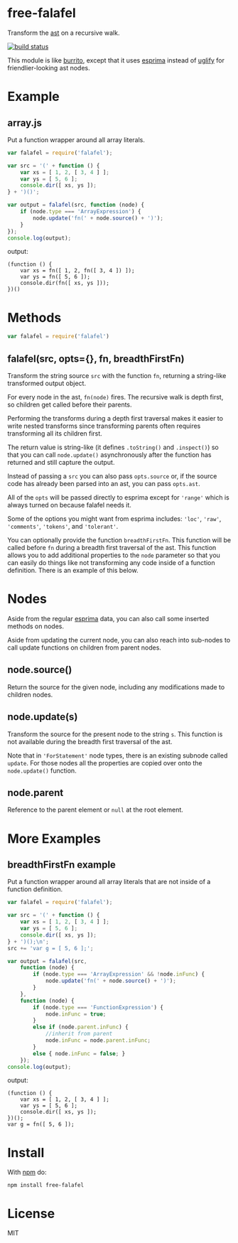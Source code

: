 # free-falafel

Transform the [ast](http://en.wikipedia.org/wiki/Abstract_syntax_tree) on a
recursive walk.

[![build status](https://secure.travis-ci.org/substack/node-falafel.png)](http://travis-ci.org/substack/node-falafel)

This module is like [burrito](https://github.com/substack/node-burrito),
except that it uses [esprima](http://esprima.org) instead of
[uglify](https://github.com/mishoo/UglifyJS)
for friendlier-looking ast nodes.

# Example

## array.js

Put a function wrapper around all array literals.

``` js
var falafel = require('falafel');

var src = '(' + function () {
    var xs = [ 1, 2, [ 3, 4 ] ];
    var ys = [ 5, 6 ];
    console.dir([ xs, ys ]);
} + ')()';

var output = falafel(src, function (node) {
    if (node.type === 'ArrayExpression') {
        node.update('fn(' + node.source() + ')');
    }
});
console.log(output);
```

output:

```
(function () {
    var xs = fn([ 1, 2, fn([ 3, 4 ]) ]);
    var ys = fn([ 5, 6 ]);
    console.dir(fn([ xs, ys ]));
})()
```

# Methods

``` js
var falafel = require('falafel')
```

## falafel(src, opts={}, fn, breadthFirstFn)

Transform the string source `src` with the function `fn`, returning a
string-like transformed output object.

For every node in the ast, `fn(node)` fires. The recursive walk is 
depth first, so children get called before their parents.

Performing the transforms during a depth first traversal makes it easier 
to write nested transforms since transforming parents often requires transforming 
all its children first.

The return value is string-like (it defines `.toString()` and `.inspect()`) so
that you can call `node.update()` asynchronously after the function has
returned and still capture the output.

Instead of passing a `src` you can also pass `opts.source` or, if the source code
has already been parsed into an ast, you can pass `opts.ast`.

All of the `opts` will be passed directly to esprima except for `'range'` which
is always turned on because falafel needs it.

Some of the options you might want from esprima includes:
`'loc'`, `'raw'`, `'comments'`, `'tokens'`, and `'tolerant'`.

You can optionally provide the function `breadthFirstFn`. This function will be
called before `fn` during a breadth first traversal of the ast. This function allows
you to add additional properties to the `node` parameter so that you can easily do things
like not transforming any code inside of a function definition. There is an example of
this below.

# Nodes

Aside from the regular [esprima](http://esprima.org) data, you can also call
some inserted methods on nodes.

Aside from updating the current node, you can also reach into sub-nodes to call
update functions on children from parent nodes.

## node.source()

Return the source for the given node, including any modifications made to
children nodes.

## node.update(s)

Transform the source for the present node to the string `s`. This function is not
available during the breadth first traversal of the ast.

Note that in `'ForStatement'` node types, there is an existing subnode called
`update`. For those nodes all the properties are copied over onto the
`node.update()` function.

## node.parent

Reference to the parent element or `null` at the root element.

# More Examples

## breadthFirstFn example
Put a function wrapper around all array literals that are not inside of a function definition.

``` js
var falafel = require('falafel');

var src = '(' + function () {
    var xs = [ 1, 2, [ 3, 4 ] ];
    var ys = [ 5, 6 ];
    console.dir([ xs, ys ]);
} + ')();\n';
src += 'var g = [ 5, 6 ];';

var output = falafel(src, 
    function (node) {
        if (node.type === 'ArrayExpression' && !node.inFunc) {
            node.update('fn(' + node.source() + ')');
        }
    },
    function (node) {
        if (node.type === 'FunctionExpression') {
            node.inFunc = true;
        }
        else if (node.parent.inFunc) {
            //inherit from parent
            node.inFunc = node.parent.inFunc;
        }
        else { node.inFunc = false; }
    });
console.log(output);
```

output:

```
(function () {
    var xs = [ 1, 2, [ 3, 4 ] ];
    var ys = [ 5, 6 ];
    console.dir([ xs, ys ]);
})();
var g = fn([ 5, 6 ]);
```

# Install

With [npm](http://npmjs.org) do:

```
npm install free-falafel
```

# License

MIT

